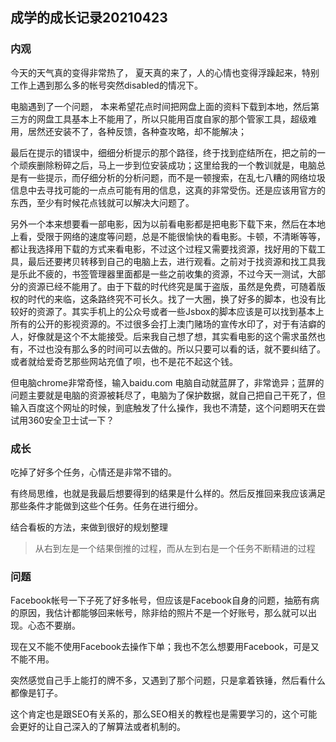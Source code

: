 ## 成学的成长记录20210423

### 内观

今天的天气真的变得非常热了， 夏天真的来了，人的心情也变得浮躁起来，特别工作上遇到那么多的帐号突然disabled的情况下。

电脑遇到了一个问题， 本来希望花点时间把网盘上面的资料下载到本地，然后第三方的网盘工具基本上不能用了，所以只能用百度自家的那个管家工具，超级难用，居然还安装不了，各种反馈，各种查攻略，却不能解决；

最后在提示的错误中，细细分析提示的那个路径，终于找到症结所在，把之前的一个顽疾删除粉碎之后，马上一步到位安装成功；这里给我的一个教训就是，电脑总是有一些提示，而仔细分析的分析问题，而不是一顿搜索，在乱七八糟的网络垃圾信息中去寻找可能的一点点可能有用的信息，这真的非常受伤。还是应该用官方的东西，至少有时候花点钱就可以解决大问题了。

另外一个本来想要看一部电影，因为以前看电影都是把电影下载下来，然后在本地上看，受限于网络的速度等问题，总是不能很愉快的看电影。卡顿，不清晰等等，都让我选择用下载的方式来看电影，不过这个过程又需要找资源，找好用的下载工具，最后还要拷贝转移到自己的电脑上去，进行观看。之前对于找资源和找工具我是乐此不疲的，书签管理器里面都是一些之前收集的资源，不过今天一测试，大部分的资源已经不能用了。由于下载的时代终究是属于盗版，虽然是免费，可随着版权的时代的来临，这条路终究不可长久。找了一大圈，换了好多的脚本，也没有比较好的资源了。其实手机上的公众号或者一些Jsbox的脚本应该是可以找到基本上所有的公开的影视资源的。不过很多会打上澳门赌场的宣传水印了，对于有洁癖的人，好像就是这个不太能接受。后来我自己想了想，其实看电影的这个需求虽然也有，不过也没有那么多的时间可以去做的。所以只要可以看的话，就不要纠结了。或者就给爱奇艺那些网站充值了呗，也不是花不起这个钱。

但电脑chrome非常奇怪，输入baidu.com 电脑自动就蓝屏了，非常诡异；蓝屏的问题主要就是电脑的资源被耗尽了，电脑为了保护数据，就自己把自己干死了，但输入百度这个网址的时候，到底触发了什么操作，我也不清楚，这个问题明天在尝试用360安全卫士试一下？

### 成长

吃掉了好多个任务，心情还是非常不错的。

有终局思维，也就是我最后想要得到的结果是什么样的。然后反推回来我应该满足那些条件才能做到这些个任务。任务在进行细分。

结合看板的方法，来做到很好的规划整理

> 从右到左是一个结果倒推的过程，而从左到右是一个任务不断精进的过程

### 问题

Facebook帐号一下子死了好多帐号，但应该是Facebook自身的问题，抽筋有病的原因，我估计都能够回来帐号，除非给的照片不是一个好账号，那么就可以出现。心态不要崩。

现在又不能不使用Facebook去操作下单；我也不怎么想要用Facebook，可是又不能不用。

突然感觉自己手上能打的牌不多，又遇到了那个问题，只是拿着铁锤，然后看什么都像是钉子。

这个肯定也是跟SEO有关系的，那么SEO相关的教程也是需要学习的，这个可能会更好的让自己深入的了解算法或者机制的。